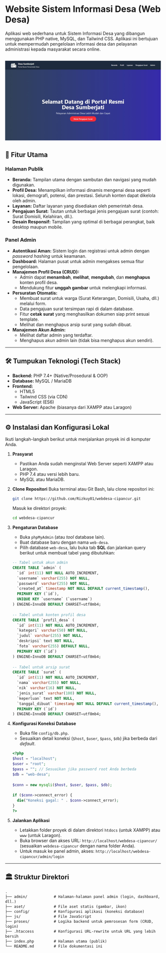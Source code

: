# Website Sistem Informasi Desa (Web Desa)

Aplikasi web sederhana untuk Sistem Informasi Desa yang dibangun menggunakan PHP native, MySQL, dan Tailwind CSS. Aplikasi ini bertujuan untuk mempermudah pengelolaan informasi desa dan pelayanan administrasi kepada masyarakat secara online.

![Tampilan Website Desa](./screenshot.jpg)
---

## 🚀 Fitur Utama

### Halaman Publik
-   **Beranda:** Tampilan utama dengan sambutan dan navigasi yang mudah digunakan.
-   **Profil Desa:** Menampilkan informasi dinamis mengenai desa seperti lokasi, demografi, potensi, dan prestasi. Seluruh konten dapat dikelola oleh admin.
-   **Layanan:** Daftar layanan yang disediakan oleh pemerintah desa.
-   **Pengajuan Surat:** Tautan untuk berbagai jenis pengajuan surat (contoh: Surat Domisili, Kelahiran, dll.).
-   **Desain Responsif:** Tampilan yang optimal di berbagai perangkat, baik desktop maupun mobile.

### Panel Admin
-   **Autentikasi Aman:** Sistem login dan registrasi untuk admin dengan *password hashing* untuk keamanan.
-   **Dashboard:** Halaman pusat untuk admin mengakses semua fitur pengelolaan.
-   **Manajemen Profil Desa (CRUD):**
    -   Admin dapat **menambah**, **melihat**, **mengubah**, dan **menghapus** konten profil desa.
    -   Mendukung fitur **unggah gambar** untuk melengkapi informasi.
-   **Persuratan Otomatis:**
    -   Membuat surat untuk warga (Surat Keterangan, Domisili, Usaha, dll.) melalui form.
    -   Data pengajuan surat tersimpan rapi di dalam database.
    -   Fitur **cetak surat** yang menghasilkan dokumen siap print sesuai template.
    -   Melihat dan menghapus arsip surat yang sudah dibuat.
-   **Manajemen Akun Admin:**
    -   Melihat daftar admin yang terdaftar.
    -   Menghapus akun admin lain (tidak bisa menghapus akun sendiri).

---

## 🛠️ Tumpukan Teknologi (Tech Stack)

-   **Backend:** PHP 7.4+ (Native/Prosedural & OOP)
-   **Database:** MySQL / MariaDB
-   **Frontend:**
    -   HTML5
    -   Tailwind CSS (via CDN)
    -   JavaScript (ES6)
-   **Web Server:** Apache (biasanya dari XAMPP atau Laragon)

---

## ⚙️ Instalasi dan Konfigurasi Lokal

Ikuti langkah-langkah berikut untuk menjalankan proyek ini di komputer Anda.

1.  **Prasyarat**
    -   Pastikan Anda sudah menginstal Web Server seperti XAMPP atau Laragon.
    -   PHP 7.4 atau versi lebih baru.
    -   MySQL atau MariaDB.

2.  **Clone Repositori**
    Buka terminal atau Git Bash, lalu clone repositori ini:
    ```bash
    git clone https://github.com/Rizkuy01/webdesa-cipancur.git
    ```
    Masuk ke direktori proyek:
    ```bash
    cd webdesa-cipancur
    ```

3.  **Pengaturan Database**
    -   Buka `phpMyAdmin` (atau *tool* database lain).
    -   Buat database baru dengan nama `web-desa`.
    -   Pilih database `web-desa`, lalu buka tab **SQL** dan jalankan query berikut untuk membuat tabel yang dibutuhkan:

    ```sql
    -- Tabel untuk akun admin
    CREATE TABLE `admin` (
      `id` int(11) NOT NULL AUTO_INCREMENT,
      `username` varchar(255) NOT NULL,
      `password` varchar(255) NOT NULL,
      `created_at` timestamp NOT NULL DEFAULT current_timestamp(),
      PRIMARY KEY (`id`),
      UNIQUE KEY `username` (`username`)
    ) ENGINE=InnoDB DEFAULT CHARSET=utf8mb4;

    -- Tabel untuk konten profil desa
    CREATE TABLE `profil_desa` (
      `id` int(11) NOT NULL AUTO_INCREMENT,
      `kategori` varchar(50) NOT NULL,
      `judul` varchar(255) NOT NULL,
      `deskripsi` text NOT NULL,
      `foto` varchar(255) DEFAULT NULL,
      PRIMARY KEY (`id`)
    ) ENGINE=InnoDB DEFAULT CHARSET=utf8mb4;

    -- Tabel untuk arsip surat
    CREATE TABLE `surat` (
      `id` int(11) NOT NULL AUTO_INCREMENT,
      `nama` varchar(255) NOT NULL,
      `nik` varchar(16) NOT NULL,
      `jenis_surat` varchar(100) NOT NULL,
      `keperluan` text NOT NULL,
      `tanggal_dibuat` timestamp NOT NULL DEFAULT current_timestamp(),
      PRIMARY KEY (`id`)
    ) ENGINE=InnoDB DEFAULT CHARSET=utf8mb4;
    ```

4.  **Konfigurasi Koneksi Database**
    -   Buka file `config/db.php`.
    -   Sesuaikan detail koneksi (`$host`, `$user`, `$pass`, `$db`) jika berbeda dari *default*.

    ```php
    <?php
    $host = "localhost";
    $user = "root";
    $pass = ""; // Sesuaikan jika password root Anda berbeda
    $db = "web-desa";

    $conn = new mysqli($host, $user, $pass, $db);

    if ($conn->connect_error) {
      die("Koneksi gagal: " . $conn->connect_error);
    }
    ?>
    ```

5.  **Jalankan Aplikasi**
    -   Letakkan folder proyek di dalam direktori `htdocs` (untuk XAMPP) atau `www` (untuk Laragon).
    -   Buka browser dan akses URL: `http://localhost/webdesa-cipancur/` (sesuaikan `webdesa-cipancur` dengan nama folder Anda).
    -   Untuk masuk ke panel admin, akses: `http://localhost/webdesa-cipancur/admin/login`

---

## 🏛️ Struktur Direktori

```
.
├── admin/            # Halaman-halaman panel admin (login, dashboard, dll.)
├── aset/             # File aset statis (gambar, ikon)
├── config/           # Konfigurasi aplikasi (koneksi database)
├── js/               # File JavaScript
├── proses/           # Logika backend untuk pemrosesan form (CRUD, login)
├── .htaccess         # Konfigurasi URL-rewrite untuk URL yang lebih bersih
├── index.php         # Halaman utama (publik)
└── README.md         # File dokumentasi ini
```